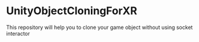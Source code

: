 # UnityObjectCloningForXR
This repository will help you to clone your game object without using socket interactor
